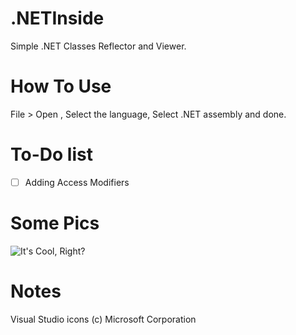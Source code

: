 # .NETInside
Simple .NET Classes Reflector and Viewer.
# How To Use
File > Open , Select the language, Select  .NET assembly and done.
# To-Do list
- [ ] Adding Access Modifiers
# Some Pics
![It's Cool, Right?](https://media.discordapp.net/attachments/359839011889741824/506806960923082762/unknown.png)
# Notes
Visual Studio icons (c) Microsoft Corporation

